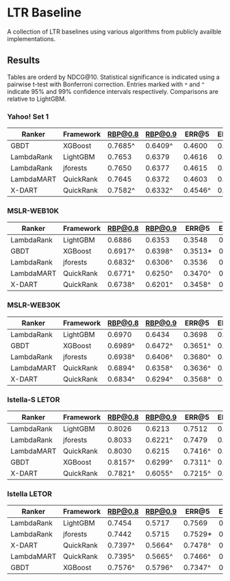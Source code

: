 
# LTR Baseline

A collection of LTR baselines using various algorithms from publicly availble implementations.

## Results

Tables are orderd by NDCG@10. Statistical significance is indicated using a
pairwise t-test with Bonferroni correction. Entries marked with `*` and `^`
indicate 95% and 99% confidence intervals respectively. Comparisons are
relative to LightGBM.

### Yahoo! Set 1

| Ranker     | Framework | RBP@0.8 | RBP@0.9 | ERR@5   | ERR@10  | ERR@20  | NDCG@5  | NDCG@10 | NDCG@20 |
|------------|-----------|---------|---------|---------|---------|---------|---------|---------|---------|
| GBDT       | XGBoost   | 0.7685^ | 0.6409^ | 0.4600  | 0.4745  | 0.4783  | 0.7439  | 0.7858  | 0.8272  |
| LambdaRank | LightGBM  | 0.7653  | 0.6379  | 0.4616  | 0.4761  | 0.4799  | 0.7425  | 0.7845  | 0.8253  |
| LambdaRank | jforests  | 0.7650  | 0.6377  | 0.4615  | 0.4760  | 0.4798  | 0.7431  | 0.7842  | 0.8256  |
| LambdaMART | QuickRank | 0.7645  | 0.6372  | 0.4603  | 0.4749  | 0.4787  | 0.7408  | 0.7827  | 0.8237  |
| X-DART     | QuickRank | 0.7582^ | 0.6332^ | 0.4546^ | 0.4695^ | 0.4735^ | 0.7237^ | 0.7688^ | 0.8124^ |


### MSLR-WEB10K

| Ranker     | Framework | RBP@0.8 | RBP@0.9 | ERR@5    | ERR@10   | ERR@20   | NDCG@5   | NDCG@10 | NDCG@20 |
|------------|-----------|---------|---------|----------|----------|----------|----------|---------|---------|
| LambdaRank | LightGBM  | 0.6886  | 0.6353  | 0.3548   | 0.3735   | 0.3815   | 0.4724   | 0.4913  | 0.5225  |
| GBDT       | XGBoost   | 0.6917^ | 0.6398^ | 0.3513\* | 0.3702\* | 0.3784\* | 0.4694\* | 0.4893  | 0.5213  |
| LambdaRank | jforests  | 0.6832^ | 0.6306^ | 0.3536   | 0.3724   | 0.3804   | 0.4672^  | 0.4865^ | 0.5180^ |
| LambdaMART | QuickRank | 0.6771^ | 0.6250^ | 0.3470^  | 0.3663^  | 0.3745^  | 0.4582^  | 0.4782^ | 0.5102^ |
| X-DART     | QuickRank | 0.6738^ | 0.6201^ | 0.3458^  | 0.3647^  | 0.3729^  | 0.4552^  | 0.4721^ | 0.5023^ |


### MSLR-WEB30K

| Ranker     | Framework | RBP@0.8 | RBP@0.9 | ERR@5   | ERR@10  | ERR@20  | NDCG@5  | NDCG@10 | NDCG@20 |
|------------|-----------|---------|---------|---------|---------|---------|---------|---------|---------|
| LambdaRank | LightGBM  | 0.6970  | 0.6434  | 0.3698  | 0.3881  | 0.3959  | 0.4865  | 0.5046  | 0.5354  |
| GBDT       | XGBoost   | 0.6989^ | 0.6472^ | 0.3651^ | 0.3836^ | 0.3914^ | 0.4847  | 0.5034  | 0.5349  |
| LambdaRank | jforests  | 0.6938^ | 0.6406^ | 0.3680^ | 0.3864^ | 0.3942^ | 0.4843^ | 0.5025^ | 0.5335^ |
| LambdaMART | QuickRank | 0.6894^ | 0.6358^ | 0.3636^ | 0.3821^ | 0.3899^ | 0.4773^ | 0.4942^ | 0.5243^ |
| X-DART     | QuickRank | 0.6834^ | 0.6294^ | 0.3568^ | 0.3754^ | 0.3834^ | 0.4660^ | 0.4824^ | 0.5125^ |


### Istella-S LETOR

| Ranker     | Framework | RBP@0.8 | RBP@0.9 | ERR@5   | ERR@10  | ERR@20  | NDCG@5  | NDCG@10 | NDCG@20 |
|------------|-----------|---------|---------|---------|---------|---------|---------|---------|---------|
| LambdaRank | LightGBM  | 0.8026  | 0.6213  | 0.7512  | 0.7566  | 0.7572  | 0.7000  | 0.7614  | 0.8215  |
| LambdaRank | jforests  | 0.8033  | 0.6221^ | 0.7479  | 0.7532  | 0.7538  | 0.6983  | 0.7612  | 0.8207  |
| LambdaMART | QuickRank | 0.8030  | 0.6215  | 0.7416^ | 0.7469^ | 0.7475^ | 0.6921^ | 0.7559^ | 0.8157^ |
| GBDT       | XGBoost   | 0.8157^ | 0.6299^ | 0.7311^ | 0.7373^ | 0.7379^ | 0.6798^ | 0.7490^ | 0.8120^ |
| X-DART     | QuickRank | 0.7821^ | 0.6055^ | 0.7215^ | 0.7281^ | 0.7289^ | 0.6613^ | 0.7263^ | 0.7914^ |


### Istella LETOR

| Ranker     | Framework | RBP@0.8 | RBP@0.9 | ERR@5    | ERR@10   | ERR@20   | NDCG@5  | NDCG@10 | NDCG@20 |
|------------|-----------|---------|---------|----------|----------|----------|---------|---------|---------|
| LambdaRank | LightGBM  | 0.7454  | 0.5717  | 0.7569   | 0.7625   | 0.7635   | 0.6684  | 0.7165  | 0.7745  |
| LambdaRank | jforests  | 0.7442  | 0.5715  | 0.7529\* | 0.7587\* | 0.7596\* | 0.6634^ | 0.7133^ | 0.7718^ |
| X-DART     | QuickRank | 0.7397^ | 0.5664^ | 0.7478^  | 0.7536^  | 0.7547^  | 0.6594^ | 0.7068^ | 0.7650^ |
| LambdaMART | QuickRank | 0.7395^ | 0.5665^ | 0.7466^  | 0.7524^  | 0.7535^  | 0.6564^ | 0.7049^ | 0.7634^ |
| GBDT       | XGBoost   | 0.7576^ | 0.5796^ | 0.7347^  | 0.7411^  | 0.7422^  | 0.6468^ | 0.7015^ | 0.7624^ |
